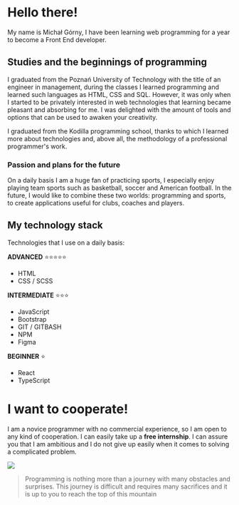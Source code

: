 # Hello there!

My name is Michał Górny, I have been learning web programming for a year to become a Front End developer.



## Studies and the beginnings of programming

I graduated from the Poznań University of Technology with the title of an engineer in management, during the classes I learned programming and learned such languages ​​as HTML, CSS and SQL. However, it was only when I started to be privately interested in web technologies that learning became pleasant and absorbing for me. I was delighted with the amount of tools and options that can be used to awaken your creativity.

I graduated from the Kodilla programming school, thanks to which I learned more about technologies and, above all, the methodology of a professional programmer's work.

### Passion and plans for the future

On a daily basis I am a huge fan of practicing sports, I especially enjoy playing team sports such as basketball, soccer and American football.
In the future, I would like to combine these two worlds: programming and sports, to create applications useful for clubs, coaches and players.

## My technology stack

Technologies that I use on a daily basis:

**ADVANCED** :star::star::star::star::star:

- HTML
- CSS / SCSS

**INTERMEDIATE** :star::star::star:

- JavaScript
- Bootstrap
- GIT / GITBASH
- NPM
- Figma

**BEGINNER** :star:

- React
- TypeScript


# I want to cooperate!

I am a novice programmer with no commercial experience, so I am open to any kind of cooperation. I can easily take up a **free internship**. I can assure you that I am ambitious and I do not give up easily when it comes to solving a complicated problem.



![](https://www.testergier.pl/wp-content/uploads/2020/04/Journey-PS3.jpg)

> Programming is nothing more than a journey with many obstacles and surprises. This journey is difficult and requires many sacrifices and it is up to you to reach the top of this mountain



